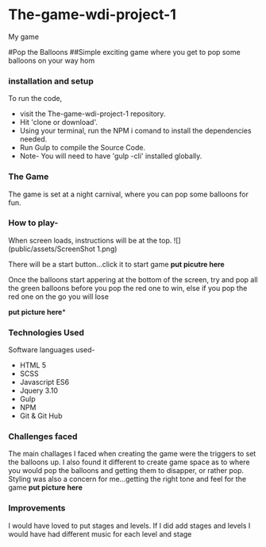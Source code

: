 # The-game-wdi-project-1
My game 


#Pop the Balloons
##Simple exciting game where you get to pop some balloons on your way hom





### installation and setup

To run the code,

* visit the The-game-wdi-project-1 repository.
* Hit 'clone or download'.
* Using your terminal, run the NPM i comand to install the dependencies needed.
* Run Gulp to compile the  Source Code.
* Note- You will need to have 'gulp -cli' installed globally. 



### The Game

The game is set at a night carnival, where you can pop some balloons for fun.

### How to play- 
When screen loads, instructions will be at the top.
![](public/assets/ScreenShot 1.png)

There will be a start button...click it to start game
**put picutre here**

Once the balloons start appering at the bottom of the screen, try and pop all the green balloons before you pop the red one to win,
else if you pop the red one on the go you will lose

**put picture here***

### Technologies Used 

Software languages used-

* HTML 5
* SCSS
* Javascript ES6
* Jquery 3.10
* Gulp
* NPM
* Git & Git Hub


### Challenges faced
The main challages I faced when creating the game were the triggers to set the balloons up.
I also found it different to create game space as to where you would pop the balloons and getting them to disapper, or rather pop.
Styling was also a concern for me...getting the right tone and feel for the game
**put picture here**



### Improvements
I would have loved to put stages and levels.
If I did add stages and levels I would have had different music for each level and stage
